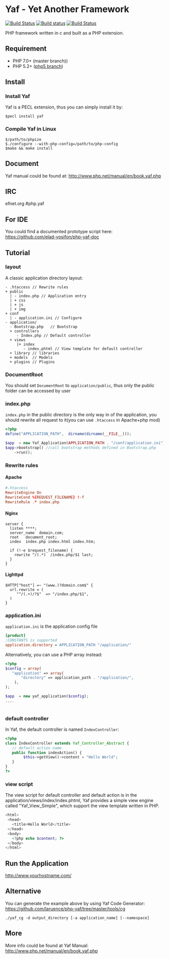 # Yaf - Yet Another Framework  
[![Build Status](https://api.travis-ci.org/laruence/yaf.svg?branch=master)](https://travis-ci.org/laruence/yaf) [![Build status](https://ci.appveyor.com/api/projects/status/awii6wf2ocmy202p/branch/master?svg=true)](https://ci.appveyor.com/project/laruence/yaf/branch/master) [![Build Status](https://github.com/laruence/yaf/workflows/integrate/badge.svg?branch=master)](https://github.com/laruence/yaf/actions?query=workflow%3Aintegrate)

PHP framework written in c and built as a PHP extension.

## Requirement
- PHP 7.0+  (master branch))
- PHP 5.2+  ([php5 branch](https://github.com/laruence/yaf/tree/php5))

## Install
### Install Yaf 
Yaf is a PECL extension, thus you can simply install it by:

```
$pecl install yaf
```
### Compile Yaf in Linux
```
$/path/to/phpize
$./configure --with-php-config=/path/to/php-config
$make && make install
```

## Document
Yaf manual could be found at: http://www.php.net/manual/en/book.yaf.php

## IRC
efnet.org #php.yaf

## For IDE
You could find a documented prototype script here: https://github.com/elad-yosifon/php-yaf-doc

## Tutorial

### layout
A classic application directory layout:

```
- .htaccess // Rewrite rules
+ public
  | - index.php // Application entry
  | + css
  | + js
  | + img
+ conf
  | - application.ini // Configure 
- application/
  - Bootstrap.php   // Bootstrap
  + controllers
     - Index.php // Default controller
  + views    
     |+ index   
        - index.phtml // View template for default controller
  + library // libraries
  + models  // Models
  + plugins // Plugins
```
### DocumentRoot
You should set `DocumentRoot` to `application/public`, thus only the public folder can be accessed by user

### index.php
`index.php` in the public directory is the only way in of the application, you should rewrite all request to it(you can use `.htaccess` in Apache+php mod) 

```php
<?php
define("APPLICATION_PATH",  dirname(dirname(__FILE__)));

$app  = new Yaf_Application(APPLICATION_PATH . "/conf/application.ini");
$app->bootstrap() //call bootstrap methods defined in Bootstrap.php
    ->run();
```
### Rewrite rules

#### Apache

```conf
#.htaccess
RewriteEngine On
RewriteCond %{REQUEST_FILENAME} !-f
RewriteRule .* index.php
```

#### Nginx

```
server {
  listen ****;
  server_name  domain.com;
  root   document_root;
  index  index.php index.html index.htm;
 
  if (!-e $request_filename) {
    rewrite ^/(.*)  /index.php/$1 last;
  }
}
```

#### Lighttpd

```
$HTTP["host"] =~ "(www.)?domain.com$" {
  url.rewrite = (
     "^/(.+)/?$"  => "/index.php/$1",
  )
}
```

### application.ini
`application.ini` is the application config file
```ini
[product]
;CONSTANTS is supported
application.directory = APPLICATION_PATH "/application/" 
```
Alternatively, you can use a PHP array instead: 
```php
<?php
$config = array(
   "application" => array(
       "directory" => application_path . "/application/",
    ),
);

$app  = new yaf_application($config);
....
  
```
### default controller
In Yaf, the default controller is named `IndexController`:

```php
<?php
class IndexController extends Yaf_Controller_Abstract {
   // default action name
   public function indexAction() {  
        $this->getView()->content = "Hello World";
   }
}
?>
```

### view script
The view script for default controller and default action is in the application/views/index/index.phtml, Yaf provides a simple view engine called "Yaf_View_Simple", which support the view template written in PHP.

```php
<html>
 <head>
   <title>Hello World</title>
 </head>
 <body>
   <?php echo $content; ?>
 </body>
</html>
```

## Run the Application
  http://www.yourhostname.com/

## Alternative
You can generate the example above by using Yaf Code Generator:  https://github.com/laruence/php-yaf/tree/master/tools/cg
```
./yaf_cg -d output_directory [-a application_name] [--namespace]
```

## More
More info could be found at Yaf Manual: http://www.php.net/manual/en/book.yaf.php
